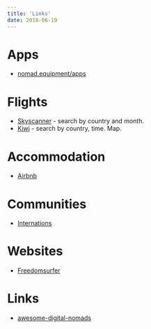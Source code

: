 ```yaml
---
title: 'Links'
date: 2018-06-19
---
```


# Apps

* [nomad.equipment/apps](http://nomad.equipment/apps/)

# Flights

* [Skyscanner](http://skyscanner.com/) - search by country and month.
* [Kiwi](https://www.kiwi.com) - search by country, time. Map.

# Accommodation

* [Airbnb](https://www.airbnb.com/)

# Communities

* [Internations](https://www.internations.org/)

# Websites

* [Freedomsurfer](https://www.freedomsurfer.com/)

# Links

* [awesome-digital-nomads](https://github.com/cbovis/awesome-digital-nomads)
